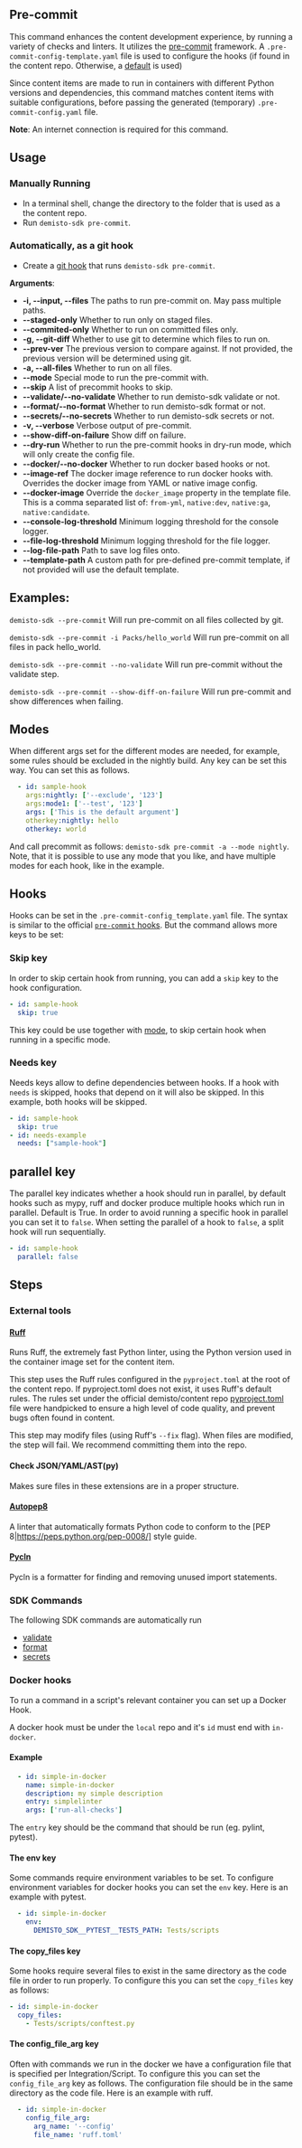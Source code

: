## Pre-commit

This command enhances the content development experience, by running a variety of checks and linters.
It utilizes the [pre-commit](https://github.com/pre-commit/pre-commit) framework.
A `.pre-commit-config-template.yaml` file is used to configure the hooks (if found in the content repo. Otherwise, a [default](https://github.com/demisto/demisto-sdk/blob/master/demisto_sdk/commands/pre_commit/.pre-commit-config_template.yaml) is used)

Since content items are made to run in containers with different Python versions and dependencies, this command matches content items with suitable configurations, before passing the generated (temporary) `.pre-commit-config.yaml` file.

**Note**: An internet connection is required for this command.

## Usage

### Manually Running
* In a terminal shell, change the directory to the folder that is used as a the content repo.
* Run `demisto-sdk pre-commit`.

### Automatically, as a git hook
* Create a [git hook](https://git-scm.com/book/en/v2/Customizing-Git-Git-Hooks) that runs `demisto-sdk pre-commit`.

**Arguments**:
* **-i, --input, --files**
The paths to run pre-commit on. May pass multiple paths.
* **--staged-only**
Whether to run only on staged files.
* **--commited-only**
Whether to run on committed files only.
* **-g, --git-diff**
Whether to use git to determine which files to run on.
* **--prev-ver**
The previous version to compare against. If not provided, the previous version will be determined using git.
* **-a, --all-files**
Whether to run on all files.
* **--mode**
Special mode to run the pre-commit with.
* **--skip**
A list of precommit hooks to skip.
* **--validate/--no-validate**
Whether to run demisto-sdk validate or not.
* **--format/--no-format**
Whether to run demisto-sdk format or not.
* **--secrets/--no-secrets**
Whether to run demisto-sdk secrets or not.
* **-v, --verbose**
Verbose output of pre-commit.
* **--show-diff-on-failure**
Show diff on failure.
* **--dry-run**
Whether to run the pre-commit hooks in dry-run mode, which will only create the config file.
* **--docker/--no-docker**
Whether to run docker based hooks or not.
* **--image-ref**
The docker image reference to run docker hooks with. Overrides the docker image from YAML or native image config.
* **--docker-image**
Override the `docker_image` property in the template file. This is a comma separated list of: `from-yml`, `native:dev`, `native:ga`, `native:candidate`.
* **--console-log-threshold**
Minimum logging threshold for the console logger.
* **--file-log-threshold**
Minimum logging threshold for the file logger.
* **--log-file-path**
Path to save log files onto.
* **--template-path**
A custom path for pre-defined pre-commit template, if not provided will use the default template.

## Examples:

`demisto-sdk --pre-commit`
Will run pre-commit on all files collected by git.

`demisto-sdk --pre-commit -i Packs/hello_world`
Will run pre-commit on all files in pack hello_world.


`demisto-sdk --pre-commit --no-validate`
Will run pre-commit without the validate step.

`demisto-sdk --pre-commit --show-diff-on-failure`
Will run pre-commit and show differences when failing.

## Modes
When different args set for the different modes are needed, for example, some rules should be excluded in the nightly build.
Any key can be set this way.
You can set this as follows.
```yaml
  - id: sample-hook
    args:nightly: ['--exclude', '123']
    args:mode1: ['--test', '123']
    args: ['This is the default argument']
    otherkey:nightly: hello
    otherkey: world
```
And call precommit as follows: `demisto-sdk pre-commit -a --mode nightly`.
Note, that it is possible to use any mode that you like, and have multiple modes for each hook, like in the example.

## Hooks
Hooks can be set in the `.pre-commit-config_template.yaml` file. The syntax is similar to the official [`pre-commit` hooks](https://pre-commit.com/#new-hooks). But the command allows more keys to be set:

### Skip key
In order to skip certain hook from running, you can add a `skip` key to the hook configuration.
```yaml
- id: sample-hook
  skip: true
```
This key could be use together with [mode](#modes), to skip certain hook when running in a specific mode.

### Needs key
Needs keys allow to define dependencies between hooks. If a hook with `needs` is skipped, hooks that depend on it will also be skipped.
In this example, both hooks will be skipped.
```yaml
- id: sample-hook
  skip: true
- id: needs-example
  needs: ["sample-hook"]
```

## parallel key
The parallel key indicates whether a hook should run in parallel, by default hooks such as mypy, ruff and docker produce multiple hooks which run in parallel.
Default is True. In order to avoid running a specific hook in parallel you can set it to `false`. When setting the parallel of a hook to `false`, a split hook will run sequentially.
```yaml
- id: sample-hook
  parallel: false
```

## Steps

### External tools
#### [Ruff](https://github.com/astral-sh/ruff)
Runs Ruff, the extremely fast Python linter, using the Python version used in the container image set for the content item.

This step uses the Ruff rules configured in the `pyproject.toml` at the root of the content repo. If pyproject.toml does not exist, it uses Ruff's default rules.
The rules set under the official demisto/content repo [pyproject.toml](https://github.com/demisto/content/blob/master/pyproject.toml) file were handpicked to ensure a high level of code quality, and prevent bugs often found in content.

This step may modify files (using Ruff's `--fix` flag). When files are modified, the step will fail. We recommend committing them into the repo.

#### Check JSON/YAML/AST(py)
Makes sure files in these extensions are in a proper structure.

#### [Autopep8](https://github.com/hhatto/autopep8)
A linter that automatically formats Python code to conform to the [PEP 8|https://peps.python.org/pep-0008/] style guide.

#### [Pycln](https://github.com/hadialqattan/pycln)
Pycln is a formatter for finding and removing unused import statements.


### SDK Commands
The following SDK commands are automatically run
- [validate](https://github.com/demisto/demisto-sdk/blob/master/demisto_sdk/commands/validate/README.md)
- [format](https://github.com/demisto/demisto-sdk/blob/master/demisto_sdk/commands/format/README.md)
- [secrets](https://github.com/demisto/demisto-sdk/blob/master/demisto_sdk/commands/secrets/README.md)

### Docker hooks
To run a command in a script's relevant container you can set up a Docker Hook.

A docker hook must be under the `local` repo and it's `id` must end with `in-docker`.

#### Example
```yaml
  - id: simple-in-docker
    name: simple-in-docker
    description: my simple description
    entry: simplelinter
    args: ['run-all-checks']
```

The `entry` key should be the command that should be run (eg. pylint, pytest).

#### The env key
Some commands require environment variables to be set. To configure environment variables for docker hooks you can set the `env` key. Here is an example with pytest.
```yaml
  - id: simple-in-docker
    env:
      DEMISTO_SDK__PYTEST__TESTS_PATH: Tests/scripts
```

#### The copy_files key
Some hooks require several files to exist in the same directory as the code file in order to run properly. To configure this you can set the `copy_files` key as follows:
```yaml
- id: simple-in-docker
  copy_files:
    - Tests/scripts/conftest.py
```

#### The config_file_arg key
Often with commands we run in the docker we have a configuration file that is specified per Integration/Script. To configure this you can set the `config_file_arg` key as follows. The configuration file should be in the same directory as the code file. Here is an example with ruff.
```yaml
  - id: simple-in-docker
    config_file_arg:
      arg_name: '--config'
      file_name: 'ruff.toml'
```
